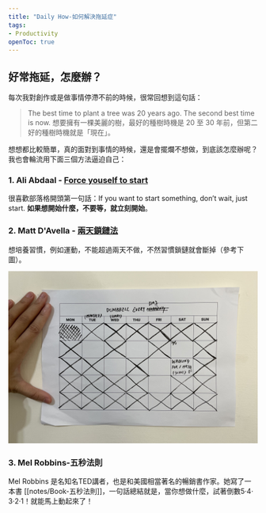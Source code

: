 ```yaml
---
title: "Daily How-如何解決拖延症"
tags: 
- Productivity
openToc: true
---
```





## 好常拖延，怎麼辦？

每次我對創作或是做事情停滯不前的時候，很常回想到這句話：

> The best time to plant a tree was 20 years ago. The second best time is now. 想要擁有一棵美麗的樹，最好的種樹時機是 20 至 30 年前，但第二好的種樹時機就是「現在」。

想想都比較簡單，真的面對到事情的時候，還是會擺爛不想做，到底該怎麼辦呢？我也會輪流用下面三個方法逼迫自己：

### 1. Ali Abdaal - [Force youself to start](https://aliabdaal.com/force-yourself-to-start/)

很喜歡部落格開頭第一句話：If you want to start something, don’t wait, just start. **如果想開始什麼，不要等，就立刻開始**。  


### 2. Matt D'Avella - [兩天鎖鏈法](https://www.youtube.com/watch?v=bfLHTLQZ5nc)

想培養習慣，例如運動，不能超過兩天不做，不然習慣鎖鏈就會斷掉（參考下圖）。

![2 Day Rule](notes/images/2_day_rule.jpg)

### 3. Mel Robbins-五秒法則

Mel Robbins 是名知名TED講者，也是和美國相當著名的暢銷書作家。她寫了一本書 [[notes/Book-五秒法則]]，一句話總結就是，當你想做什麼，試著倒數5‧4‧3‧2‧1！就能馬上動起來了！